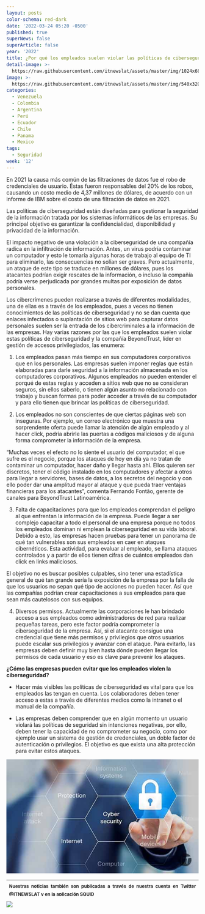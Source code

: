 ```yaml
---
layout: posts
color-schema: red-dark
date: '2022-03-24 05:20 -0500'
published: true
superNews: false
superArticle: false
year: '2022'
title: ¿Por qué los empleados suelen violar las políticas de ciberseguridad?
detail-image: >-
  https://raw.githubusercontent.com/itnewslat/assets/master/img/1024x680/Ciber-seguridad-g.jpg
image: >-
  https://raw.githubusercontent.com/itnewslat/assets/master/img/540x320/Ciber-seguridad-p.jpg
categories:
  - Venezuela
  - Colombia
  - Argentina
  - Perú
  - Ecuador
  - Chile
  - Panama
  - Mexico
tags:
  - Seguridad
week: '12'
---
```

En 2021 la causa más común de las filtraciones de datos fue el robo de credenciales de usuario. Éstas fueron responsables del 20% de los robos, causando un costo medio de 4,37 millones de dólares, de acuerdo con un informe de IBM sobre el costo de una filtración de datos en 2021.

Las políticas de ciberseguridad están diseñadas para gestionar la seguridad de la información tratada por los sistemas informáticos de las empresas. Su principal objetivo es garantizar la confidencialidad, disponibilidad y privacidad de la información.

El impacto negativo de una violación a la ciberseguridad de una compañía radica en la infiltración de información. Antes, un virus podría contaminar un computador y esto le tomaría algunas horas de trabajo al equipo de TI para eliminarlo, las consecuencias no solían ser graves. Pero actualmente, un ataque de este tipo se traduce en millones de dólares, pues los atacantes podrían exigir rescates de la información, o incluso la compañía podría verse perjudicada por grandes multas por exposición de datos personales.

Los cibercrímenes pueden realizarse a través de diferentes modalidades, una de ellas es a través de los empleados, pues a veces no tienen conocimientos de las políticas de ciberseguridad y no se dan cuenta que enlaces infectados o suplantación de sitios web para capturar datos personales suelen ser la entrada de los cibercriminales a la información de las empresas. Hay varias razones por las que los empleados suelen violar estas políticas de ciberseguridad y la compañía BeyondTrust, líder en gestión de accesos privilegiados, las enumera:

1.	Los empleados pasan más tiempo en sus computadores corporativos que en los personales. Las empresas suelen imponer reglas que están elaboradas para darle seguridad a la información almacenada en los computadores corporativos. Algunos empleados no pueden entender el porqué de estas reglas y acceden a sitios web que no se consideran seguros, sin ellos saberlo, o tienen algún asunto no relacionado con trabajo y buscan formas para poder acceder a través de su computador y para ello tienen que brincar las políticas de ciberseguridad.

2.	Los empleados no son conscientes de que ciertas páginas web son inseguras. Por ejemplo, un correo electrónico que muestra una sorprendente oferta puede llamar la atención de algún empleado y al hacer click, podría abrirle las puertas a códigos maliciosos y de alguna forma comprometer la información de la empresa.

“Muchas veces el efecto no lo siente el usuario del computador, el que sufre es el negocio, porque los ataques de hoy en día ya no tratan de contaminar un computador, hacer daño y llegar hasta ahí. Ellos quieren ser discretos, tener el código instalado en los computadores y afectar a otros para llegar a servidores, bases de datos, a los secretos del negocio y con ello poder dar una amplitud mayor al ataque y que pueda traer ventajas financieras para los atacantes”, comenta Fernando Fontão, gerente de canales para BeyondTrust Latinoamérica.

3.	Falta de capacitaciones para que los empleados comprendan el peligro al que enfrentan la información de la empresa. Puede llegar a ser complejo capacitar a todo el personal de una empresa porque no todos los empleados dominan ni emplean la ciberseguridad en su vida laboral. Debido a esto, las empresas hacen pruebas para tener un panorama de qué tan vulnerables son sus empleados en caer en ataques cibernéticos. Esta actividad, para evaluar al empleado, se llama ataques controlados y a partir de ellos tienen cifras de cuántos empleados dan click en links maliciosos. 

El objetivo no es buscar posibles culpables, sino tener una estadística general de qué tan grande sería la exposición de la empresa por la falla de que los usuarios no sepan qué tipo de acciones no pueden hacer. Así que las compañías podrían crear capacitaciones a sus empleados para que sean más cautelosos con sus equipos. 

4.	Diversos permisos. Actualmente las corporaciones le han brindado acceso a sus empleados como administradores de red para realizar pequeñas tareas, pero este factor podría comprometer la ciberseguridad de la empresa. Así, si el atacante consigue una credencial que tiene más permisos y privilegios que otros usuarios puede escalar sus privilegios y avanzar con el ataque. Para evitarlo, las empresas deben definir muy bien hasta dónde pueden llegar los permisos de cada usuario y eso es clave para prevenir los ataques.

**¿Cómo las empresas pueden evitar que los empleados violen la ciberseguridad?**

- Hacer más visibles las políticas de ciberseguridad es vital para que los empleados las tengan en cuenta. Los colaboradores deben tener acceso a estas a través de diferentes medios como la intranet o el manual de la compañía.

- Las empresas deben comprender que en algún momento un usuario violará las políticas de seguridad sin intenciones negativas, por ello, deben tener la capacidad de no comprometer su negocio, como por ejemplo usar un sistema de gestión de credenciales, un doble factor de autenticación o privilegios. El objetivo es que exista una alta protección para evitar estos ataques.

![](https://raw.githubusercontent.com/itnewslat/assets/master/img/540x320/Ciber-seguridad-p.jpg)

<table style="height: 42px;" width="569">
<tbody>
<tr>
<td style="text-align: justify;"><sub><strong>Nuestras noticias también son publicadas a través de nuestra cuenta en Twitter <a href="https://twitter.com/itnewslat?lang=es">@ITNEWSLAT</a> y en la aplicación <a href="https://squidapp.co/en/">SQUID</a></strong></sub></td>
</tr>
</tbody>
</table>

<img src="https://tracker.metricool.com/c3po.jpg?hash=56f88a41e39ab42c063cc51676587a04"/>
